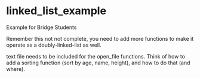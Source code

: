 # linked_list_example
Example for Bridge Students


Remember this not not complete, you need to add more functions to make it operate as a doubly-linked-list as well.


text file needs to be included for the open_file functions. Think of how to add a sorting function (sort by age, name, height), and how to do that (and where).

